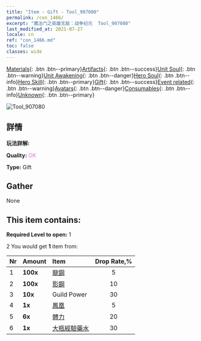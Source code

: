 ```yaml
---
title: "Item - Gift - Tool_907080"
permalink: /con_1466/
excerpt: "魔法门之英雄无敌：战争纪元  Tool_907080"
last_modified_at: 2021-07-27
locale: cn
ref: "con_1466.md"
toc: false
classes: wide
---
```

 [Materials](/ItemsCN/){: .btn .btn--primary}[Artifacts](/ItemsCN/Artifacts/){: .btn .btn--success}[Unit Soul](/ItemsCN/UnitSoul/){: .btn .btn--warning}[Unit Awakening](/ItemsCN/UnitAwakening/){: .btn .btn--danger}[Hero Soul](/ItemsCN/HeroSoul/){: .btn .btn--info}[Hero Skill](/ItemsCN/HeroSkill/){: .btn .btn--primary}[Gift](/ItemsCN/Gift/){: .btn .btn--success}[Event related](/ItemsCN/Events/){: .btn .btn--warning}[Avatars](/ItemsCN/Avatars/){: .btn .btn--danger}[Consumables](/ItemsCN/Consumables/){: .btn .btn--info}[Unknown](/ItemsCN/Unknown/){: .btn .btn--primary}

 ![Tool_907080](/images/t/i_907080.png)

## 詳情
 **玩法詳解:** 

 **Quality:** <span style="color: #DA70D6">OK</span>

 **Type:** Gift

## Gather

  None

## This item contains:

 **Required Level to open:** 1

 2 You would get **1** item  from:

  | Nr | Amount |     Item    | Drop Rate,% |
  |:---|:-------|:------------|:---------:|
  | 1 |  **100x** | [龍鋼](/cn/Items/con_880/) | 5 | 
  | 2 |  **100x** | [影鋼](/cn/Items/con_881/) | 10 | 
  | 3 |  **10x** | Guild Power | 30 | 
  | 4 |  **1x** | [鳳凰](/cn/Items/unt_268/) | 5 | 
  | 5 |  **6x** | [體力](/cn/Items/con_900/) | 20 | 
  | 6 |  **1x** | [大瓶經驗藥水](/cn/Items/con_702/) | 30 | 
